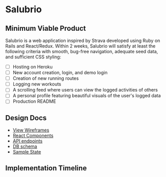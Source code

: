 # Salubrio

## Minimum Viable Product

Salubrio is a web application inspired by Strava developed using Ruby on Rails
and React/Redux. Within 2 weeks, Salubrio will satisfy at least the following
criteria with smooth, bug-free navigation, adequate seed data, and sufficient
CSS styling:

- [ ] Hosting on Heroku
- [ ] New account creation, login, and demo login
- [ ] Creation of new running routes
- [ ] Logging new workouts
- [ ] A scrolling feed where users can view the logged activities of others
- [ ] A personal profile featuring beautiful visuals of the user's logged data
- [ ] Production README

## Design Docs
* [View Wireframes][wireframes]
* [React Components][components]
* [API endpoints][api-endpoints]
* [DB schema][schema]
* [Sample State][sample-state]

[wireframes]: ./wireframes/
[components]: ./component-hierarchy.md
[sample-state]: ./sample-state.md
[api-endpoints]: ./api-endpoints.md
[schema]: ./schema.md

## Implementation Timeline
